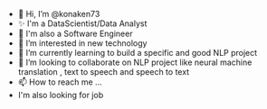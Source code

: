- 👋 Hi, I’m @konaken73
- ✨ I'm a DataScientist/Data Analyst
- 👀 I'm also a Software Engineer
- 👀 I’m interested in new technology
- 🌱 I’m currently learning to build a specific and good NLP project
- 💞️ I’m looking to collaborate on NLP project like neural machine translation , text to speech and speech to text 
- 📫 How to reach me ...
- I'm also looking for job

<!---
konaken73/konaken73 is a ✨ special ✨ repository because its `README.md` (this file) appears on your GitHub profile.
You can click the Preview link to take a look at your changes.
--->
